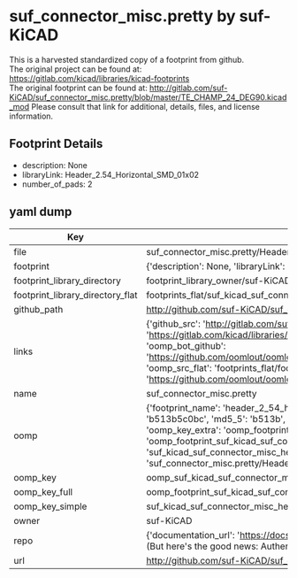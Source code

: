 # suf_connector_misc.pretty by suf-KiCAD  
This is a harvested standardized copy of a footprint from github.  
The original project can be found at:  
https://gitlab.com/kicad/libraries/kicad-footprints  
The original footprint can be found at:
http://gitlab.com/suf-KiCAD/suf_connector_misc.pretty/blob/master/TE_CHAMP_24_DEG90.kicad_mod
Please consult that link for additional, details, files, and license information.  
## Footprint Details
* description: None  
* libraryLink: Header_2.54_Horizontal_SMD_01x02  
* number_of_pads: 2  
## yaml dump  
| Key | Value |  
| --- | --- |  
| file | suf_connector_misc.pretty/Header_2.54_Horizontal_SMD_01x02.kicad_mod |  
| footprint | {'description': None, 'libraryLink': 'Header_2.54_Horizontal_SMD_01x02', 'number_of_pads': 2} |  
| footprint_library_directory | footprint_library_owner/suf-KiCAD_suf_connector_misc.pretty |  
| footprint_library_directory_flat | footprints_flat/suf_kicad_suf_connector_misc_header_2_54_horizontal_smd_01x02/working |  
| github_path | http://github.com/suf-KiCAD/suf_connector_misc.pretty/blob/master/Header_2.54_Horizontal_SMD_01x02.kicad_mod |  
| links | {'github_src': 'http://gitlab.com/suf-KiCAD/suf_connector_misc.pretty/blob/master/TE_CHAMP_24_DEG90.kicad_mod', 'github_src_repo': 'https://gitlab.com/kicad/libraries/kicad-footprints', 'oomp_bot': 'footprints/suf_kicad_suf_connector_misc_header_2_54_horizontal_smd_01x02/working', 'oomp_bot_github': 'https://github.com/oomlout/oomlout_oomp_footprint_bot/tree/main/footprints/suf_kicad_suf_connector_misc_header_2_54_horizontal_smd_01x02/working', 'oomp_src_flat': 'footprints_flat/footprints_flat/suf_kicad_suf_connector_misc_header_2_54_horizontal_smd_01x02/working', 'oomp_src_flat_github': 'https://github.com/oomlout/oomlout_oomp_footprint_src/tree/main/footprints_flat/suf_kicad_suf_connector_misc_header_2_54_horizontal_smd_01x02/working'} |  
| name | suf_connector_misc.pretty |  
| oomp | {'footprint_name': 'header_2_54_horizontal_smd_01x02', 'library_name': 'suf_connector_misc', 'md5': 'b513b5c0bced29f31edb634940edbcbd', 'md5_10': 'b513b5c0bc', 'md5_5': 'b513b', 'md5_6': 'b513b5', 'oomp_key': 'oomp_suf_kicad_suf_connector_misc_header_2_54_horizontal_smd_01x02', 'oomp_key_extra': 'oomp_footprint_suf_kicad_suf_connector_misc_header_2_54_horizontal_smd_01x02', 'oomp_key_full': 'oomp_footprint_suf_kicad_suf_connector_misc_header_2_54_horizontal_smd_01x02_b513b5', 'oomp_key_simple': 'suf_kicad_suf_connector_misc_header_2_54_horizontal_smd_01x02', 'original_filename': 'suf_connector_misc.pretty/Header_2.54_Horizontal_SMD_01x02.kicad_mod', 'owner_name': 'suf_kicad'} |  
| oomp_key | oomp_suf_kicad_suf_connector_misc_header_2_54_horizontal_smd_01x02 |  
| oomp_key_full | oomp_footprint_suf_kicad_suf_connector_misc_header_2_54_horizontal_smd_01x02 |  
| oomp_key_simple | suf_kicad_suf_connector_misc_header_2_54_horizontal_smd_01x02 |  
| owner | suf-KiCAD |  
| repo | {'documentation_url': 'https://docs.github.com/rest/overview/resources-in-the-rest-api#rate-limiting', 'message': "API rate limit exceeded for 84.66.173.59. (But here's the good news: Authenticated requests get a higher rate limit. Check out the documentation for more details.)"} |  
| url | http://github.com/suf-KiCAD/suf_connector_misc.pretty |  

